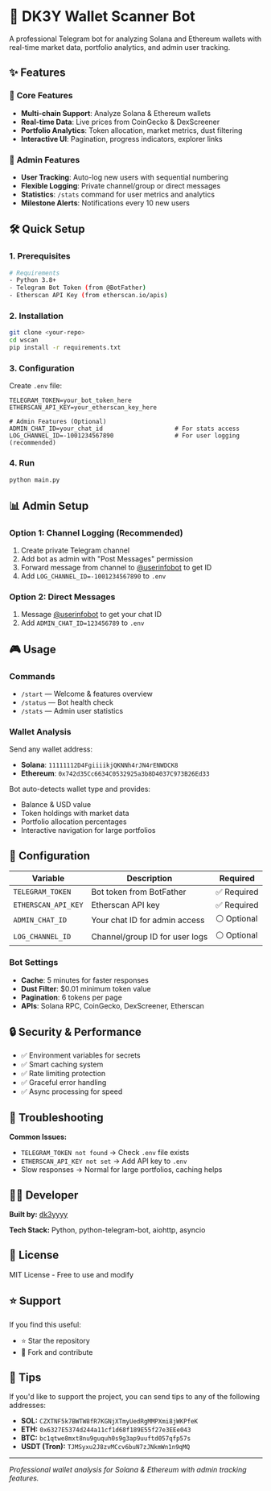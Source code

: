 # 🚀 DK3Y Wallet Scanner Bot

A professional Telegram bot for analyzing Solana and Ethereum wallets with real-time market data, portfolio analytics, and admin user tracking.

## ✨ Features

### 🎯 **Core Features**

- **Multi-chain Support**: Analyze Solana & Ethereum wallets
- **Real-time Data**: Live prices from CoinGecko & DexScreener  
- **Portfolio Analytics**: Token allocation, market metrics, dust filtering
- **Interactive UI**: Pagination, progress indicators, explorer links

### 👑 **Admin Features**

- **User Tracking**: Auto-log new users with sequential numbering
- **Flexible Logging**: Private channel/group or direct messages
- **Statistics**: `/stats` command for user metrics and analytics
- **Milestone Alerts**: Notifications every 10 new users

## 🛠️ Quick Setup

### 1. **Prerequisites**

```bash
# Requirements
- Python 3.8+
- Telegram Bot Token (from @BotFather)
- Etherscan API Key (from etherscan.io/apis)
```

### 2. **Installation**

```bash
git clone <your-repo>
cd wscan
pip install -r requirements.txt
```

### 3. **Configuration**

Create `.env` file:

```env
TELEGRAM_TOKEN=your_bot_token_here
ETHERSCAN_API_KEY=your_etherscan_key_here

# Admin Features (Optional)
ADMIN_CHAT_ID=your_chat_id                    # For stats access
LOG_CHANNEL_ID=-1001234567890                 # For user logging (recommended)
```

### 4. **Run**

```bash
python main.py
```

## 📊 Admin Setup

### **Option 1: Channel Logging (Recommended)**

1. Create private Telegram channel
2. Add bot as admin with "Post Messages" permission
3. Forward message from channel to [@userinfobot](https://t.me/userinfobot) to get ID
4. Add `LOG_CHANNEL_ID=-1001234567890` to `.env`

### **Option 2: Direct Messages**

1. Message [@userinfobot](https://t.me/userinfobot) to get your chat ID
2. Add `ADMIN_CHAT_ID=123456789` to `.env`

## 🎮 Usage

### **Commands**

- `/start` — Welcome & features overview
- `/status` — Bot health check  
- `/stats` — Admin user statistics

### **Wallet Analysis**

Send any wallet address:

- **Solana**: `11111112D4FgiiiikjQKNNh4rJN4rENWDCK8`
- **Ethereum**: `0x742d35Cc6634C0532925a3b8D4037C973B26Ed33`

Bot auto-detects wallet type and provides:

- Balance & USD value
- Token holdings with market data
- Portfolio allocation percentages
- Interactive navigation for large portfolios

## 🔧 Configuration

| Variable | Description | Required |
|----------|-------------|----------|
| `TELEGRAM_TOKEN` | Bot token from BotFather | ✅ Required |
| `ETHERSCAN_API_KEY` | Etherscan API key | ✅ Required |
| `ADMIN_CHAT_ID` | Your chat ID for admin access | ⚪ Optional |
| `LOG_CHANNEL_ID` | Channel/group ID for user logs | ⚪ Optional |

### **Bot Settings**

- **Cache**: 5 minutes for faster responses
- **Dust Filter**: $0.01 minimum token value  
- **Pagination**: 6 tokens per page
- **APIs**: Solana RPC, CoinGecko, DexScreener, Etherscan

## 🔒 Security & Performance

- ✅ Environment variables for secrets
- ✅ Smart caching system
- ✅ Rate limiting protection
- ✅ Graceful error handling
- ✅ Async processing for speed

## 🐛 Troubleshooting

**Common Issues:**

- `TELEGRAM_TOKEN not found` → Check `.env` file exists
- `ETHERSCAN_API_KEY not set` → Add API key to `.env`
- Slow responses → Normal for large portfolios, caching helps

## 👨‍💻 Developer

**Built by:** [dk3yyyy](https://github.com/dk3yyyy)

**Tech Stack:** Python, python-telegram-bot, aiohttp, asyncio

## 📄 License

MIT License - Free to use and modify

## ⭐ Support

If you find this useful:

- ⭐ Star the repository
- 🍴 Fork and contribute

## 💸 Tips

If you'd like to support the project, you can send tips to any of the following addresses:

- **SOL:** `CZXTNF5k7BWTW8fR7KGNjXTmyUedRgMMPXmi8jWKPfeK`
- **ETH:** `0x6327E5374d244a11cf1d68f189E55f27e3EEe043`
- **BTC:** `bc1qtwe8mxt8nu9guquh0s9g3ap9uuftd057qfp57s`
- **USDT (Tron):** `TJMSyxu2J8zvMCcv6buN7zJNkmWn1n9qMQ`

---

*Professional wallet analysis for Solana & Ethereum with admin tracking features.*
